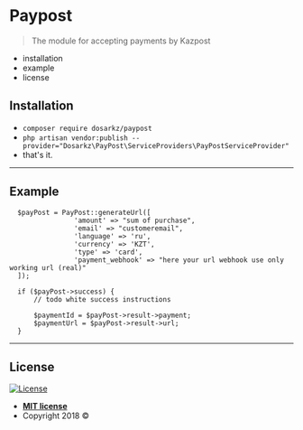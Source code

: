 # Paypost

> The module for accepting payments by Kazpost

- installation
- example
- license


## Installation

- ```composer require dosarkz/paypost```
- ```php artisan vendor:publish --provider="Dosarkz\PayPost\ServiceProviders\PayPostServiceProvider"```
- that's it. 

---

## Example

```
  $payPost = PayPost::generateUrl([
                'amount' => "sum of purchase",
                'email' => "customeremail",
                'language' => 'ru',
                'currency' => 'KZT',
                'type' => 'card',
                'payment_webhook' => "here your url webhook use only working url (real)"
  ]);

  if ($payPost->success) {
      // todo white success instructions
      
      $paymentId = $payPost->result->payment;
      $paymentUrl = $payPost->result->url;
  }
```

---

## License

[![License](http://img.shields.io/:license-mit-blue.svg?style=flat-square)](http://badges.mit-license.org)

- **[MIT license](http://opensource.org/licenses/mit-license.php)**
- Copyright 2018 ©
